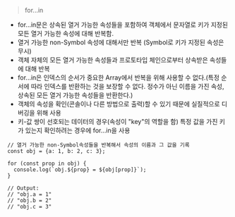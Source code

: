 > for...in

- for...in문은 상속된 열거 가능한 속성들을 포함하여 객체에서 문자열로 키가 지정된 모든 열거 가능한 속성에 대해 반복함.
- 열거 가능한 non-Symbol 속성에 대해서만 반복 (Symbol로 키가 지정된 속성은 무시)
- 객체 자체의 모든 열거 가능한 속성들과 프로토타입 체인으로부터 상속받은 속성들에 대해 반복
- for...in은 인덱스의 순서가 중요한 Array에서 반복을 위해 사용할 수 없다.(특정 순서에 따라 인덱스를 반환하는 것을 보장할 수 없다. 정수가 아닌 이름을 가진 속성, 상속된 모든 열거 가능한 속성들을 반환한다.)
- 객체의 속성을 확인(콘솔이나 다른 방법으로 출력)할 수 있기 때문에 실질적으로 디버깅을 위해 사용
- 키-값 쌍이 선호되는 데이터의 경우(속성이 "key"의 역할을 함) 특정 값을 가진 키가 있는지 확인하려는 경우에 for...in을 사용

```
// 열거 가능한 non-Symbol속성들을 반복해서 속성의 이름과 그 값을 기록
const obj = {a: 1, b: 2, c: 3};

for (const prop in obj) {
  console.log(`obj.${prop} = ${obj[prop]}`);
}

// Output:
// "obj.a = 1"
// "obj.b = 2"
// "obj.c = 3"

```
